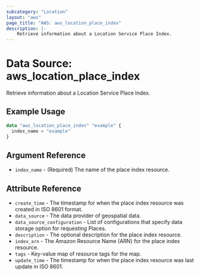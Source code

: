 ```yaml
---
subcategory: "Location"
layout: "aws"
page_title: "AWS: aws_location_place_index"
description: |-
    Retrieve information about a Location Service Place Index.
---
```


# Data Source: aws_location_place_index

Retrieve information about a Location Service Place Index.

## Example Usage

```terraform
data "aws_location_place_index" "example" {
  index_name = "example"
}
```

## Argument Reference

* `index_name` - (Required) The name of the place index resource.

## Attribute Reference

* `create_time` - The timestamp for when the place index resource was created in ISO 8601 format.
* `data_source` - The data provider of geospatial data.
* `data_source_configuration` - List of configurations that specify data storage option for requesting Places.
* `description` - The optional description for the place index resource.
* `index_arn` - The Amazon Resource Name (ARN) for the place index resource.
* `tags` - Key-value map of resource tags for the map.
* `update_time` - The timestamp for when the place index resource was last update in ISO 8601.
